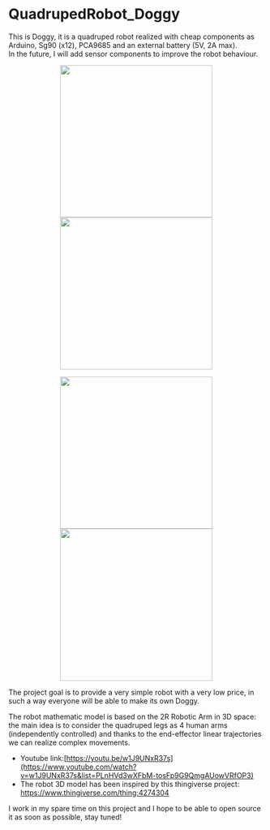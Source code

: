 # QuadrupedRobot_Doggy
This is Doggy, it is a quadruped robot realized with cheap components as Arduino, Sg90 (x12), PCA9685 and an external battery (5V, 2A max). \
In the future, I will add sensor components to improve the robot behaviour. 

<p align="center">
  <img src="https://user-images.githubusercontent.com/114728905/195447836-b04efb03-ce78-48f2-825b-ea3866d645c4.jpg" width="300" />
  <img src="https://user-images.githubusercontent.com/114728905/195447903-efb50fa2-32b8-43e0-8480-39342172fb5b.jpg" width="300" />
</p>

<p align="center">
  <img src="https://user-images.githubusercontent.com/114728905/195815739-af49bbbb-bc22-4f4d-85c0-6e1475f06366.jpg" width="300" />
  <img src="https://user-images.githubusercontent.com/114728905/195815925-d7861feb-e8fb-4bee-badc-4b9f346e10c5.jpg" width="300" />
</p>



The project goal is to provide a very simple robot with a very low price, in such a way everyone will be able to make its own Doggy.

The robot mathematic model is based on the 2R Robotic Arm in 3D space: the main idea is to consider the quadruped legs as 4 human arms (independently controlled) and thanks to the end-effector linear trajectories we can realize complex movements.

- Youtube link:[https://youtu.be/w1J9UNxR37s](https://www.youtube.com/watch?v=w1J9UNxR37s&list=PLnHVd3wXFbM-tosFp9G9QmgAUowVRfOP3)
- The robot 3D model has been inspired by this thingiverse project: https://www.thingiverse.com/thing:4274304

I work in my spare time on this project and I hope to be able to open source it as soon as possible, stay tuned!
